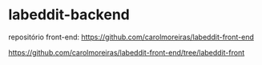 # labeddit-backend

repositório front-end:
https://github.com/carolmoreiras/labeddit-front-end

https://github.com/carolmoreiras/labeddit-front-end/tree/labeddit-front

